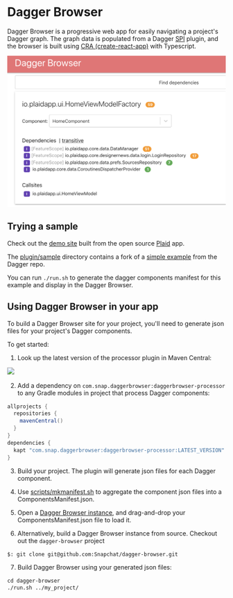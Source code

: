 # Dagger Browser

Dagger Browser is a progressive web app for easily navigating a project's Dagger graph. The graph data is populated from a Dagger [SPI](https://dagger.dev/spi.html) plugin, and the browser is built using
[CRA (create-react-app)](https://github.com/facebook/create-react-app) with Typescript.

<img src="docs/plaid_screenshot.png" width="600" />

## Trying a sample

Check out the [demo site](https://snapchat.github.io/dagger-browser/plaid) built from the open source 
[Plaid](https://github.com/android/plaid) app.

The [plugin/sample](plugin/sample)
directory contains a fork of a [simple example](https://github.com/google/dagger/tree/master/examples/simple) from the Dagger repo. 

You can run `./run.sh` to generate the dagger components manifest for this example and display in the Dagger Browser.

## Using Dagger Browser in your app

To build a Dagger Browser site for your project, you'll need to generate json files for your project's Dagger components.

To get started:

1. Look up the latest version of the processor plugin in Maven Central:
<img src="https://img.shields.io/maven-central/v/com.snap.daggerbrowser/daggerbrowser-processor"/>

2. Add a dependency on `com.snap.daggerbrowser:daggerbrowser-processor` to any Gradle modules in project that process Dagger components:
```groovy
allprojects {
  repositories {
    mavenCentral()
  }
}
dependencies {
  kapt "com.snap.daggerbrowser:daggerbrowser-processor:LATEST_VERSION"
}  
```
3. Build your project. The plugin will generate json files for each Dagger component.

4. Use [scripts/mkmanifest.sh](https://github.com/Snapchat/dagger-browser/blob/master/scripts/mkmanifest.sh) to aggregate the component json files into a ComponentsManifest.json.

5. Open a [Dagger Browser instance](https://snapchat.github.io/dagger-browser/home/#/), and drag-and-drop your ComponentsManifest.json file to load it.

6. Alternatively, build a Dagger Browser instance from source. Checkout out the `dagger-browser` project
```
$: git clone git@github.com:Snapchat/dagger-browser.git
```
7. Build Dagger Browser using your generated json files:
```
cd dagger-browser
./run.sh ../my_project/
```
